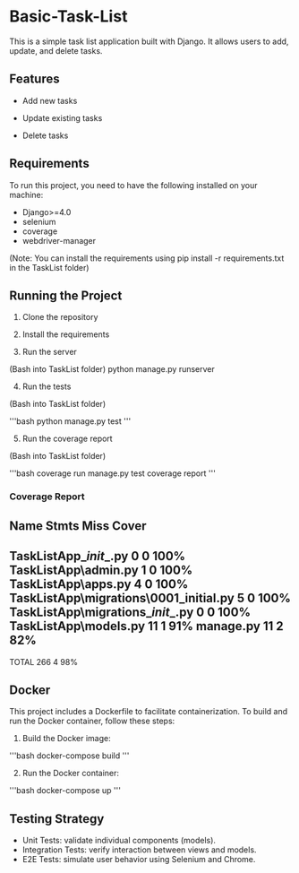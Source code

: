 # Basic-Task-List

This is a simple task list application built with Django. It allows users to add, update, and delete tasks.


## Features

- Add new tasks

- Update existing tasks

- Delete tasks

## Requirements

To run this project, you need to have the following installed on your machine:

- Django>=4.0
- selenium
- coverage
- webdriver-manager

(Note: You can install the requirements using pip install -r requirements.txt in the TaskList folder)

## Running the Project

1. Clone the repository

2. Install the requirements

3. Run the server

(Bash into TaskList folder) python manage.py runserver

4. Run the tests

(Bash into TaskList folder) 

'''bash
python manage.py test
'''

5. Run the coverage report

(Bash into TaskList folder) 

'''bash
coverage run manage.py test
coverage report
'''

### Coverage Report

Name                                         Stmts   Miss  Cover
----------------------------------------------------------------
TaskListApp\__init__.py                          0      0   100%
TaskListApp\admin.py                             1      0   100%
TaskListApp\apps.py                              4      0   100%
TaskListApp\migrations\0001_initial.py           5      0   100%
TaskListApp\migrations\__init__.py               0      0   100%
TaskListApp\models.py                           11      1    91%
manage.py                                       11      2    82%
----------------------------------------------------------------
TOTAL                                          266      4    98%

## Docker

This project includes a Dockerfile to facilitate containerization. To build and run the Docker container, follow these steps:

1. Build the Docker image:

'''bash
docker-compose build
'''

2. Run the Docker container:

'''bash
docker-compose up
'''

## Testing Strategy

- Unit Tests: validate individual components (models).
- Integration Tests: verify interaction between views and models.
- E2E Tests: simulate user behavior using Selenium and Chrome.